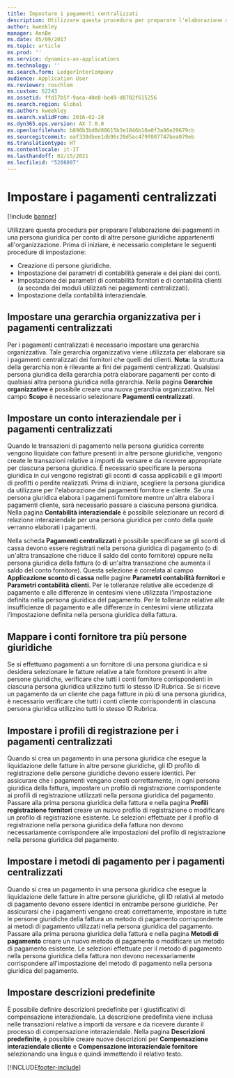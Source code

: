 ```yaml
---
title: Impostare i pagamenti centralizzati
description: Utilizzare questa procedura per preparare l'elaborazione dei pagamenti in una persona giuridica per conto di altre persone giuridiche appartenenti all'organizzazione.
author: kweekley
manager: AnnBe
ms.date: 05/09/2017
ms.topic: article
ms.prod: ''
ms.service: dynamics-ax-applications
ms.technology: ''
ms.search.form: LedgerInterCompany
audience: Application User
ms.reviewer: roschlom
ms.custom: 62243
ms.assetid: ffd17b5f-9aea-40e0-be49-d8702f615256
ms.search.region: Global
ms.author: kweekley
ms.search.validFrom: 2016-02-28
ms.dyn365.ops.version: AX 7.0.0
ms.openlocfilehash: b890b3bd8d88615b3e1846b10a0f3a06e29679cb
ms.sourcegitcommit: eaf330dbee1db96c20d5ac479f007747bea079eb
ms.translationtype: HT
ms.contentlocale: it-IT
ms.lasthandoff: 02/15/2021
ms.locfileid: "5208897"
---
```

# <a name="set-up-centralized-payments"></a>Impostare i pagamenti centralizzati

[!include [banner](../includes/banner.md)]

Utilizzare questa procedura per preparare l'elaborazione dei pagamenti in una persona giuridica per conto di altre persone giuridiche appartenenti all'organizzazione. Prima di iniziare, è necessario completare le seguenti procedure di impostazione:

-   Creazione di persone giuridiche.
-   Impostazione dei parametri di contabilità generale e dei piani dei conti.
-   Impostazione dei parametri di contabilità fornitori e di contabilità clienti (a seconda dei moduli utilizzati nei pagamenti centralizzati).
-   Impostazione della contabilità interaziendale.

## <a name="set-up-an-organizational-hierarchy-for-centralized-payments"></a>Impostare una gerarchia organizzativa per i pagamenti centralizzati
Per i pagamenti centralizzati è necessario impostare una gerarchia organizzativa. Tale gerarchia organizzativa viene utilizzata per elaborare sia i pagamenti centralizzati dei fornitori che quelli dei clienti. **Nota:** la struttura della gerarchia non è rilevante ai fini dei pagamenti centralizzati. Qualsiasi persona giuridica della gerarchia potrà elaborare pagamenti per conto di qualsiasi altra persona giuridica nella gerarchia. Nella pagina **Gerarchie organizzative** è possibile creare una nuova gerarchia organizzativa. Nel campo **Scopo** è necessario selezionare **Pagamenti centralizzati**. 

## <a name="set-up-an-intercompany-account-for-centralized-payments"></a>Impostare un conto interaziendale per i pagamenti centralizzati
Quando le transazioni di pagamento nella persona giuridica corrente vengono liquidate con fatture presenti in altre persone giuridiche, vengono create le transazioni relative a importi da versare e da ricevere appropriate per ciascuna persona giuridica. È necessario specificare la persona giuridica in cui vengono registrati gli sconti di cassa applicabili e gli importi di profitti o perdite realizzati. Prima di iniziare, scegliere la persona giuridica da utilizzare per l'elaborazione dei pagamenti fornitore e cliente. Se una persona giuridica elabora i pagamenti fornitore mentre un'altra elabora i pagamenti cliente, sarà necessario passare a ciascuna persona giuridica. Nella pagina **Contabilità interaziendale** è possibile selezionare un record di relazione interaziendale per una persona giuridica per conto della quale verranno elaborati i pagamenti. 

Nella scheda **Pagamenti centralizzati** è possibile specificare se gli sconti di cassa devono essere registrati nella persona giuridica di pagamento (o di un'altra transazione che riduce il saldo del conto fornitore) oppure nella persona giuridica della fattura (o di un'altra transazione che aumenta il saldo del conto fornitore). Questa selezione è correlata al campo **Applicazione sconto di cassa** nelle pagine **Parametri contabilità fornitori** e **Parametri contabilità clienti**. Per le tolleranze relative alle eccedenze di pagamento e alle differenze in centesimi viene utilizzata l'impostazione definita nella persona giuridica del pagamento. Per le tolleranze relative alle insufficienze di pagamento e alle differenze in centesimi viene utilizzata l'impostazione definita nella persona giuridica della fattura.

## <a name="map-vendor-accounts-across-legal-entities"></a>Mappare i conti fornitore tra più persone giuridiche
Se si effettuano pagamenti a un fornitore di una persona giuridica e si desidera selezionare le fatture relative a tale fornitore presenti in altre persone giuridiche, verificare che tutti i conti fornitore corrispondenti in ciascuna persona giuridica utilizzino tutti lo stesso ID Rubrica. Se si riceve un pagamento da un cliente che paga fatture in più di una persona giuridica, è necessario verificare che tutti i conti cliente corrispondenti in ciascuna persona giuridica utilizzino tutti lo stesso ID Rubrica.

## <a name="set-up-posting-profiles-for-centralized-payments"></a>Impostare i profili di registrazione per i pagamenti centralizzati
Quando si crea un pagamento in una persona giuridica che esegue la liquidazione delle fatture in altre persone giuridiche, gli ID profilo di registrazione delle persone giuridiche devono essere identici. Per assicurare che i pagamenti vengano creati correttamente, in ogni persona giuridica della fattura, impostare un profilo di registrazione corrispondente ai profili di registrazione utilizzati nella persona giuridica del pagamento. Passare alla prima persona giuridica della fattura e nella pagina **Profili registrazione fornitori** creare un nuovo profilo di registrazione o modificare un profilo di registrazione esistente. Le selezioni effettuate per il profilo di registrazione nella persona giuridica della fattura non devono necessariamente corrispondere alle impostazioni del profilo di registrazione nella persona giuridica del pagamento.

## <a name="set-up-methods-of-payment-for-centralized-payments"></a>Impostare i metodi di pagamento per i pagamenti centralizzati
Quando si crea un pagamento in una persona giuridica che esegue la liquidazione delle fatture in altre persone giuridiche, gli ID relativi al metodo di pagamento devono essere identici in entrambe persone giuridiche. Per assicurarsi che i pagamenti vengano creati correttamente, impostare in tutte le persone giuridiche della fattura un metodo di pagamento corrispondente ai metodi di pagamento utilizzati nella persona giuridica del pagamento. Passare alla prima persona giuridica della fattura e nella pagina **Metodi di pagamento** creare un nuovo metodo di pagamento o modificare un metodo di pagamento esistente. Le selezioni effettuate per il metodo di pagamento nella persona giuridica della fattura non devono necessariamente corrispondere all'impostazione del metodo di pagamento nella persona giuridica del pagamento.

## <a name="set-up-default-descriptions"></a>Impostare descrizioni predefinite
È possibile definire descrizioni predefinite per i giustificativi di compensazione interaziendale. La descrizione predefinita viene inclusa nelle transazioni relative a importi da versare e da ricevere durante il processo di compensazione interaziendale. Nella pagina **Descrizioni predefinite**, è possibile creare nuove descrizioni per **Compensazione interaziendale cliente** e **Compensazione interaziendale fornitore** selezionando una lingua e quindi immettendo il relativo testo.





[!INCLUDE[footer-include](../../includes/footer-banner.md)]